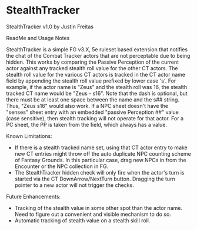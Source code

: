 # StealthTracker

StealthTracker v1.0 by Justin Freitas

ReadMe and Usage Notes

StealthTracker is a simple FG v3.X, 5e ruleset based extension that notifies the chat of the Combat Tracker actors that are not perceptable due to being hidden.  This works by comparing the Passive Perception of the current actor against any tracked stealth roll value for the other CT actors.  The stealth roll value for the various CT actors is tracked in the CT actor name field by appending the stealth roll value prefixed by lower case 's'.  For example, if the actor name is "Zeus" and the stealth roll was 16, the stealth tracked CT name would be "Zeus - s16".  Note that the dash is optional, but there must be at least one space between the name and the s## string.  Thus, "Zeus s16" would also work.  If a NPC sheet doesn't have the "senses" sheet entry with an embedded "passive Perception ##" value (case sensitive), then stealth tracking will not operate for that actor.  For a PC sheet, the PP is taken from the field, which always has a value.

Known Limitations:
- If there is a stealth tracked name set, using that CT actor entry to make new CT entries might throw off the auto duplicate NPC counting scheme of Fantasy Grounds.  In this particular case, drag new NPCs in from the Encounter or the NPC collection in FG.
- The StealthTracker hidden check will only fire when the actor's turn is started via the CT DownArrow/NextTurn button.  Dragging the turn pointer to a new actor will not trigger the checks.

Future Enhancements:
- Tracking of the stealth value in some other spot than the actor name.  Need to figure out a convenient and visible mechanism to do so.
- Automatic tracking of stealth value on a stealth skill roll.